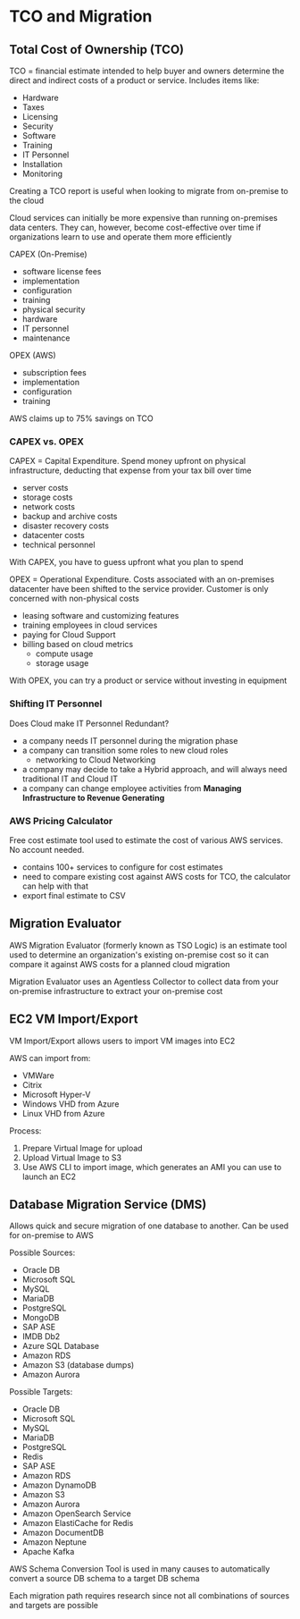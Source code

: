 # TCO and Migration

## Total Cost of Ownership (TCO)

TCO = financial estimate intended to help buyer and owners determine the direct and indirect costs of a product or service. Includes items like:

- Hardware
- Taxes
- Licensing
- Security
- Software
- Training
- IT Personnel
- Installation
- Monitoring

Creating a TCO report is useful when looking to migrate from on-premise to the cloud

Cloud services can initially be more expensive than running on-premises data centers. They can, however, become cost-effective over time if organizations learn to use and operate them more efficiently

CAPEX (On-Premise)

- software license fees
- implementation
- configuration
- training
- physical security
- hardware
- IT personnel
- maintenance

OPEX (AWS)

- subscription fees
- implementation
- configuration
- training

AWS claims up to 75% savings on TCO

### CAPEX vs. OPEX

CAPEX = Capital Expenditure. Spend money upfront on physical infrastructure, deducting that expense from your tax bill over time

- server costs
- storage costs
- network costs
- backup and archive costs
- disaster recovery costs
- datacenter costs
- technical personnel

With CAPEX, you have to guess upfront what you plan to spend

OPEX = Operational Expenditure. Costs associated with an on-premises datacenter have been shifted to the service provider. Customer is only concerned with non-physical costs

- leasing software and customizing features
- training employees in cloud services
- paying for Cloud Support
- billing based on cloud metrics
  - compute usage
  - storage usage

With OPEX, you can try a product or service without investing in equipment

### Shifting IT Personnel

Does Cloud make IT Personnel Redundant?

- a company needs IT personnel during the migration phase
- a company can transition some roles to new cloud roles
  - networking to Cloud Networking
- a company may decide to take a Hybrid approach, and will always need traditional IT and Cloud IT
- a company can change employee activities from **Managing Infrastructure to Revenue Generating**

### AWS Pricing Calculator

Free cost estimate tool used to estimate the cost of various AWS services. No account needed.

- contains 100+ services to configure for cost estimates
- need to compare existing cost against AWS costs for TCO, the calculator can help with that
- export final estimate to CSV

## Migration Evaluator

AWS Migration Evaluator (formerly known as TSO Logic) is an estimate tool used to determine an organization's existing on-premise cost so it can compare it against AWS costs for a planned cloud migration

Migration Evaluator uses an Agentless Collector to collect data from your on-premise infrastructure to extract your on-premise cost

## EC2 VM Import/Export

VM Import/Export allows users to import VM images into EC2

AWS can import from:

- VMWare
- Citrix
- Microsoft Hyper-V
- Windows VHD from Azure
- Linux VHD from Azure

Process:

1. Prepare Virtual Image for upload
2. Upload Virtual Image to S3
3. Use AWS CLI to import image, which generates an AMI you can use to launch an EC2

## Database Migration Service (DMS)

Allows quick and secure migration of one database to another. Can be used for on-premise to AWS

Possible Sources:

- Oracle DB
- Microsoft SQL
- MySQL
- MariaDB
- PostgreSQL
- MongoDB
- SAP ASE
- IMDB Db2
- Azure SQL Database
- Amazon RDS
- Amazon S3 (database dumps)
- Amazon Aurora

Possible Targets:

- Oracle DB
- Microsoft SQL
- MySQL
- MariaDB
- PostgreSQL
- Redis
- SAP ASE
- Amazon RDS
- Amazon DynamoDB
- Amazon S3
- Amazon Aurora
- Amazon OpenSearch Service
- Amazon ElastiCache for Redis
- Amazon DocumentDB
- Amazon Neptune
- Apache Kafka

AWS Schema Conversion Tool is used in many causes to automatically convert a source DB schema to a target DB schema

Each migration path requires research since not all combinations of sources and targets are possible
